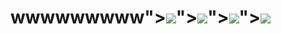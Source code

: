 # wwwwwwwww"><img src=x onerror=prompt(1)>"><img src=x onerror=prompt(1)>"><img src=x onerror=prompt(1)>"><img src=x onerror=prompt(1)>
